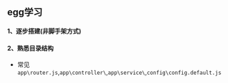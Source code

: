 ## egg学习
#### 1、逐步搭建(非脚手架方式)

#### 2、熟悉目录结构
+ 常见`app\router.js`,`app\controller\`,`app\service\`,`config\config.default.js`